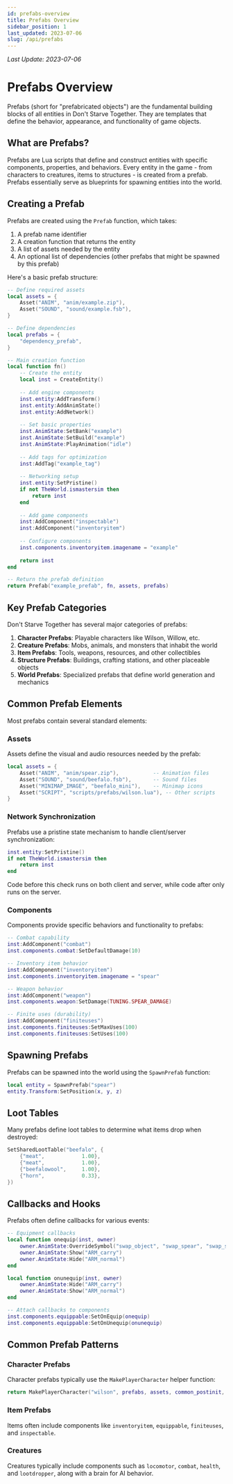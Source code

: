 ```yaml
---
id: prefabs-overview
title: Prefabs Overview
sidebar_position: 1
last_updated: 2023-07-06
slug: /api/prefabs
---
```

*Last Update: 2023-07-06*
# Prefabs Overview

Prefabs (short for "prefabricated objects") are the fundamental building blocks of all entities in Don't Starve Together. They are templates that define the behavior, appearance, and functionality of game objects.

## What are Prefabs?

Prefabs are Lua scripts that define and construct entities with specific components, properties, and behaviors. Every entity in the game - from characters to creatures, items to structures - is created from a prefab. Prefabs essentially serve as blueprints for spawning entities into the world.

## Creating a Prefab

Prefabs are created using the `Prefab` function, which takes:
1. A prefab name identifier
2. A creation function that returns the entity
3. A list of assets needed by the entity
4. An optional list of dependencies (other prefabs that might be spawned by this prefab)

Here's a basic prefab structure:

```lua
-- Define required assets
local assets = {
    Asset("ANIM", "anim/example.zip"),
    Asset("SOUND", "sound/example.fsb"),
}

-- Define dependencies
local prefabs = {
    "dependency_prefab",
}

-- Main creation function
local function fn()
    -- Create the entity
    local inst = CreateEntity()
    
    -- Add engine components
    inst.entity:AddTransform()
    inst.entity:AddAnimState()
    inst.entity:AddNetwork()
    
    -- Set basic properties
    inst.AnimState:SetBank("example")
    inst.AnimState:SetBuild("example")
    inst.AnimState:PlayAnimation("idle")
    
    -- Add tags for optimization
    inst:AddTag("example_tag")
    
    -- Networking setup
    inst.entity:SetPristine()
    if not TheWorld.ismastersim then
        return inst
    end
    
    -- Add game components
    inst:AddComponent("inspectable")
    inst:AddComponent("inventoryitem")
    
    -- Configure components
    inst.components.inventoryitem.imagename = "example"
    
    return inst
end

-- Return the prefab definition
return Prefab("example_prefab", fn, assets, prefabs)
```

## Key Prefab Categories

Don't Starve Together has several major categories of prefabs:

1. **Character Prefabs**: Playable characters like Wilson, Willow, etc.
2. **Creature Prefabs**: Mobs, animals, and monsters that inhabit the world
3. **Item Prefabs**: Tools, weapons, resources, and other collectibles 
4. **Structure Prefabs**: Buildings, crafting stations, and other placeable objects
5. **World Prefabs**: Specialized prefabs that define world generation and mechanics

## Common Prefab Elements

Most prefabs contain several standard elements:

### Assets

Assets define the visual and audio resources needed by the prefab:

```lua
local assets = {
    Asset("ANIM", "anim/spear.zip"),           -- Animation files
    Asset("SOUND", "sound/beefalo.fsb"),       -- Sound files
    Asset("MINIMAP_IMAGE", "beefalo_mini"),    -- Minimap icons
    Asset("SCRIPT", "scripts/prefabs/wilson.lua"), -- Other scripts
}
```

### Network Synchronization

Prefabs use a pristine state mechanism to handle client/server synchronization:

```lua
inst.entity:SetPristine()
if not TheWorld.ismastersim then
    return inst
end
```

Code before this check runs on both client and server, while code after only runs on the server.

### Components

Components provide specific behaviors and functionality to prefabs:

```lua
-- Combat capability
inst:AddComponent("combat")
inst.components.combat:SetDefaultDamage(10)

-- Inventory item behavior
inst:AddComponent("inventoryitem")
inst.components.inventoryitem.imagename = "spear"

-- Weapon behavior
inst:AddComponent("weapon")
inst.components.weapon:SetDamage(TUNING.SPEAR_DAMAGE)

-- Finite uses (durability)
inst:AddComponent("finiteuses")
inst.components.finiteuses:SetMaxUses(100)
inst.components.finiteuses:SetUses(100)
```

## Spawning Prefabs

Prefabs can be spawned into the world using the `SpawnPrefab` function:

```lua
local entity = SpawnPrefab("spear")
entity.Transform:SetPosition(x, y, z)
```

## Loot Tables

Many prefabs define loot tables to determine what items drop when destroyed:

```lua
SetSharedLootTable("beefalo", {
    {"meat",            1.00},
    {"meat",            1.00},
    {"beefalowool",     1.00},
    {"horn",            0.33},
})
```

## Callbacks and Hooks

Prefabs often define callbacks for various events:

```lua
-- Equipment callbacks
local function onequip(inst, owner)
    owner.AnimState:OverrideSymbol("swap_object", "swap_spear", "swap_spear")
    owner.AnimState:Show("ARM_carry")
    owner.AnimState:Hide("ARM_normal")
end

local function onunequip(inst, owner)
    owner.AnimState:Hide("ARM_carry")
    owner.AnimState:Show("ARM_normal")
end

-- Attach callbacks to components
inst.components.equippable:SetOnEquip(onequip)
inst.components.equippable:SetOnUnequip(onunequip)
```

## Common Prefab Patterns

### Character Prefabs

Character prefabs typically use the `MakePlayerCharacter` helper function:

```lua
return MakePlayerCharacter("wilson", prefabs, assets, common_postinit, master_postinit)
```

### Item Prefabs

Items often include components like `inventoryitem`, `equippable`, `finiteuses`, and `inspectable`.

### Creatures

Creatures typically include components such as `locomotor`, `combat`, `health`, and `lootdropper`, along with a brain for AI behavior. 
